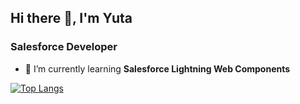 ## Hi there 👋, I'm Yuta
### Salesforce Developer
- 🌱 I’m currently learning **Salesforce Lightning Web Components**
  
[![Top Langs](https://github-readme-stats.vercel.app/api/top-langs/?username=yutashio&layout=compact)](https://github.com/anuraghazra/github-readme-stats)
